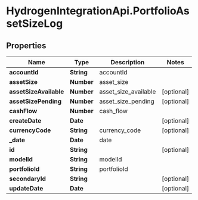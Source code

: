 # HydrogenIntegrationApi.PortfolioAssetSizeLog

## Properties
Name | Type | Description | Notes
------------ | ------------- | ------------- | -------------
**accountId** | **String** | accountId | 
**assetSize** | **Number** | asset_size | 
**assetSizeAvailable** | **Number** | asset_size_available | [optional] 
**assetSizePending** | **Number** | asset_size_pending | [optional] 
**cashFlow** | **Number** | cash_flow | 
**createDate** | **Date** |  | [optional] 
**currencyCode** | **String** | currency_code | [optional] 
**_date** | **Date** | date | 
**id** | **String** |  | [optional] 
**modelId** | **String** | modelId | 
**portfolioId** | **String** | portfolioId | 
**secondaryId** | **String** |  | [optional] 
**updateDate** | **Date** |  | [optional] 


